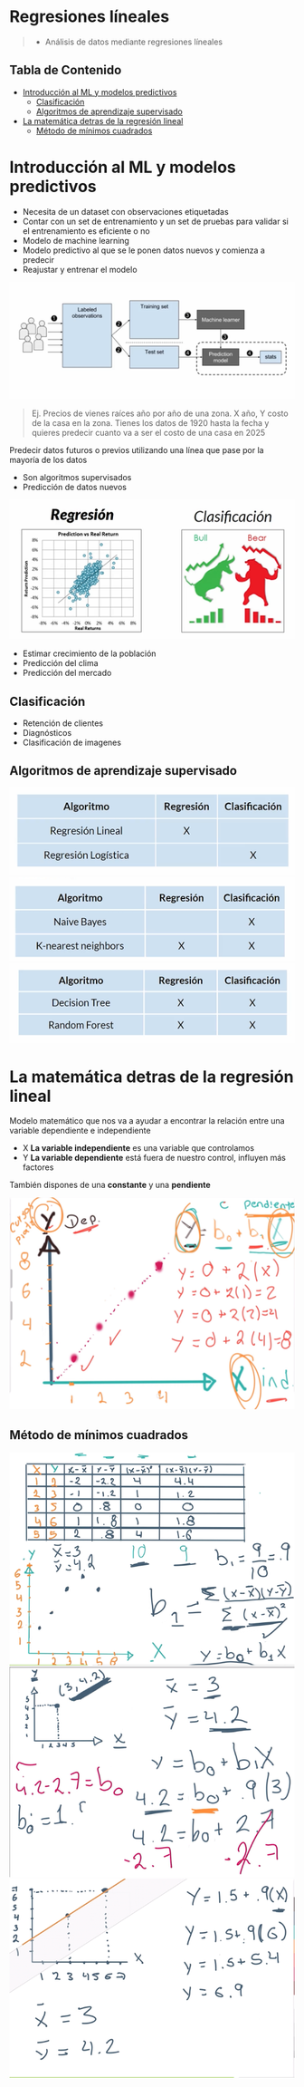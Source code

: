 
# Regresiones líneales <!-- omit in toc -->

> * Análisis de datos mediante regresiones líneales

## Tabla de Contenido<!-- omit in toc -->
- [Introducción al ML y modelos predictivos](#introducci%c3%b3n-al-ml-y-modelos-predictivos)
  - [Clasificación](#clasificaci%c3%b3n)
  - [Algoritmos de aprendizaje supervisado](#algoritmos-de-aprendizaje-supervisado)
- [La matemática detras de la regresión lineal](#la-matem%c3%a1tica-detras-de-la-regresi%c3%b3n-lineal)
  - [Método de mínimos cuadrados](#m%c3%a9todo-de-m%c3%adnimos-cuadrados)

# Introducción al ML y modelos predictivos

* Necesita de un dataset con observaciones etiquetadas
* Contar con un set de entrenamiento y un set de pruebas para validar si el entrenamiento es eficiente o no
* Modelo de machine learning
* Modelo predictivo al que se le ponen datos nuevos y comienza a predecir
* Reajustar y entrenar el modelo

<div align="center">
  <img src="img/1.png">
</div>

> Ej. Precios de vienes raíces año por año de una zona. X año, Y costo de la casa en la zona. Tienes los datos de 1920 hasta la fecha y quieres predecir cuanto va a ser el costo de una casa en 2025

Predecir datos futuros o previos utilizando una línea que pase por la mayoría de los datos

* Son algoritmos supervisados
* Predicción de datos nuevos

<div align="center">
  <img src="img/2.png">
</div>

* Estimar crecimiento de la población
* Predicción del clima
* Predicción del mercado

## Clasificación

* Retención de clientes
* Diagnósticos
* Clasificación de imagenes

## Algoritmos de aprendizaje supervisado

<div align="center">
  <img src="img/3.png">
</div>

<div align="center">
  <img src="img/4.png">
</div>

<div align="center">
  <img src="img/5.png">
</div>

# La matemática detras de la regresión lineal

Modelo matemático que nos va a ayudar a encontrar la relación entre una variable dependiente e independiente

* X **La variable independiente** es una variable que controlamos
* Y **La variable dependiente** está fuera de nuestro control, influyen más factores

También dispones de una **constante** y una **pendiente**

<div align="center">
  <img src="img/6.png">
</div>

## Método de mínimos cuadrados

<div align="center">
  <img src="img/7.png">
</div>

<div align="center">
  <img src="img/8.png">
</div>

<div align="center">
  <img src="img/9.png">
</div>
